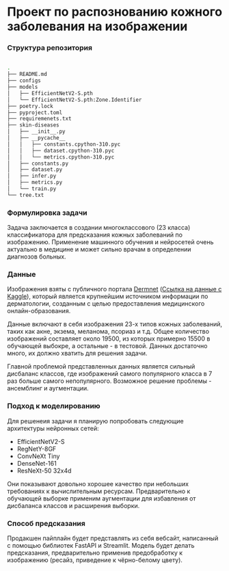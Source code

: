 # Проект по распознованию кожного заболевания на изображении

### Структура репозитория

```bash

.
├── README.md
├── configs
├── models
│   ├── EfficientNetV2-S.pth
│   └── EfficientNetV2-S.pth:Zone.Identifier
├── poetry.lock
├── pyproject.toml
├── requiremenets.txt
├── skin-diseases
│   ├── __init__.py
│   ├── __pycache__
│   │   ├── constants.cpython-310.pyc
│   │   ├── dataset.cpython-310.pyc
│   │   └── metrics.cpython-310.pyc
│   ├── constants.py
│   ├── dataset.py
│   ├── infer.py
│   ├── metrics.py
│   └── train.py
└── tree.txt

```

### Формулировка задачи

Задача заключается в создании многоклассового (23 класса) классификатора для предсказания кожных 
заболеваний по изображению. Применение машинного обучения и нейросетей очень актуально в медицине и может сильно врачам в определении диагнозов больных.

### Данные

Изображения взяты с публичного портала [Dermnet](https://dermnet.com/) ([Ссылка на данные с Kaggle](https://www.kaggle.com/datasets/shubhamgoel27/dermnet)), который является крупнейшим источником информации по дерматологии, созданным с целью предоставления медицинского онлайн-образования.

Данные включают в себя изображения 23-х типов кожных заболеваний, таких как акне, экзема, меланома, псориаз и т.д. 
Общее количество изображений составляет около 19500, из которых примерно 15500 в обучающей выбокре, а остальные - в тестовой. Данных достаточно много, их должно хватить 
для решения задачи. 

Главной проблемой представленных данных является сильный дисбаланс классов, где изображений самого популярного класса в 7 раз больше самого непопулярного. Возможное решение проблемы - ансемблинг и аугментации.

### Подход к моделированию

Для решенеия задачи я планирую попробовать следующие архитектуры нейронных сетей:

- EfficientNetV2-S
- RegNetY-8GF
- ConvNeXt Tiny
- DenseNet-161
- ResNeXt-50 32x4d

Они показывают довольно хорошее качество при небольших требованиях к вычислительным ресурсам. Предварительно к обучающей выборке применим аугментации для избавления от дисбаланса классов и расширения выборки.

### Способ предсказания

Продакшен пайплайн будет представлять из себя вебсайт, написанный с помощью библиотек FastAPI и Streamlit. Модель будет делать предсказания, предварительно применив 
предобработку к изображению (ресайз, приведение к чёрно-белому цвету).


